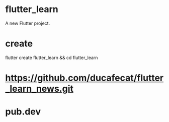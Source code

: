 # flutter_learn
A new Flutter project.
# create
flutter create flutter_learn && cd flutter_learn

# https://github.com/ducafecat/flutter_learn_news.git
# pub.dev

